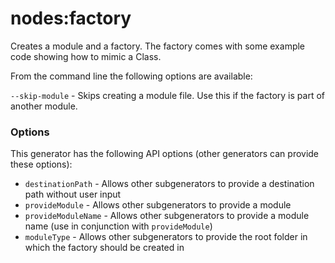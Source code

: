 # nodes:factory

Creates a module and a factory. The factory comes with some example code showing how to mimic a Class.

From the command line the following options are available:

`--skip-module` - Skips creating a module file. Use this if the factory is part of another module.

### Options

This generator has the following API options (other generators can provide these options):

* `destinationPath` - Allows other subgenerators to provide a destination path without user input
* `provideModule` - Allows other subgenerators to provide a module
* `provideModuleName` - Allows other subgenerators to provide a module name (use in conjunction with `provideModule`)
* `moduleType` - Allows other subgenerators to provide the root folder in which the factory should be created in